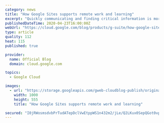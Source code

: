 ```yaml
---
category: news
title: "How Google Sites supports remote work and learning"
excerpt: "Quickly communicating and finding critical information is more important than ever. As businesses shift to remote work setups and educational institutions roll out distance learning programs, Google Sites can be a helpful tool for centralizing and sharing important information across large, dispersed"
publishedDateTime: 2020-04-23T16:00:00Z
webUrl: "https://cloud.google.com/blog/products/g-suite/how-google-sites-supports-remote-work-and-learning/"
type: article
quality: 112
heat: 115
published: true

provider:
  name: Official Blog
  domain: cloud.google.com

topics:
  - Google Cloud

images:
  - url: "https://storage.googleapis.com/gweb-cloudblog-publish/original_images/AppBuilder.blog_2.max-1000x1000.png"
    width: 1000
    height: 555
    title: "How Google Sites supports remote work and learning"

secured: "I0jRWosmsdvbPrTudATepDclVwEtppWS1n432m2/jLe/Q2LKux0SepQGot0vpGDDqGVu5JPdn0wfpy7lZ0swJbVviXVKYltU9JFZhZl/7vol2T/fOQ2kpAF7rc+nim56bJo4Y29th0T5jGzI+Ypq98LGZZ9VoIf1+TkdgfpTMtkKujATuAyIZHV6Pst/AdPliAIolcOnzwyM//27NQwepU/Kik18b5qacohtmDQL+I70RGNrOjSgDwy+CNUaKan+epyXZTjsY+Z35hN3TAHno0Igobx2BkjF2wymMRgJ8jZNKMDqzEJk9nkXCaSzZInp;u7K+sz4MkbgbysychOe27Q=="
---
```


